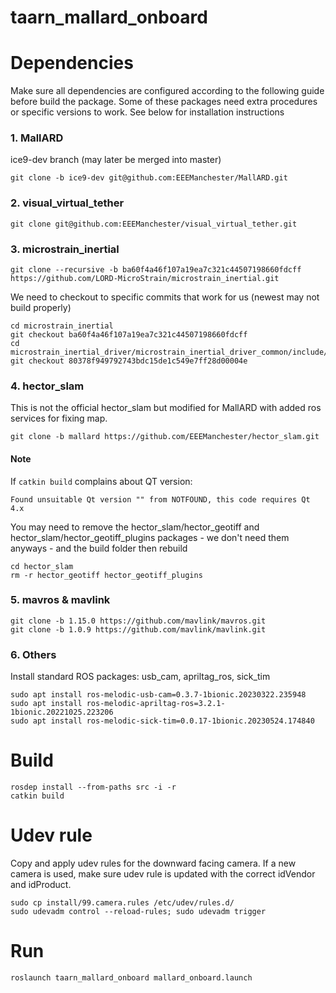 # taarn_mallard_onboard

# Dependencies

Make sure all dependencies are configured according to the following guide before build the package. Some of these packages need extra procedures or specific versions to work. See below for installation instructions

### 1. MallARD
ice9-dev branch (may later be merged into master)
```
git clone -b ice9-dev git@github.com:EEEManchester/MallARD.git
```

### 2. visual_virtual_tether
```
git clone git@github.com:EEEManchester/visual_virtual_tether.git
```

### 3. microstrain_inertial
```
git clone --recursive -b ba60f4a46f107a19ea7c321c44507198660fdcff https://github.com/LORD-MicroStrain/microstrain_inertial.git
```
We need to checkout to specific commits that work for us (newest may not build properly)
```
cd microstrain_inertial
git checkout ba60f4a46f107a19ea7c321c44507198660fdcff
cd microstrain_inertial_driver/microstrain_inertial_driver_common/include/microstrain_inertial_driver_common
git checkout 80378f949792743bdc15de1c549e7ff28d00004e
```

### 4. hector_slam
This is not the official hector_slam but modified for MallARD with added ros services for fixing map.
```
git clone -b mallard https://github.com/EEEManchester/hector_slam.git
```
#### Note
If `catkin build` complains about QT version:
```
Found unsuitable Qt version "" from NOTFOUND, this code requires Qt 4.x
```
You may need to remove the hector_slam/hector_geotiff and hector_slam/hector_geotiff_plugins packages - we don't need them anyways - and the build folder then rebuild
```
cd hector_slam
rm -r hector_geotiff hector_geotiff_plugins
```

### 5. mavros & mavlink
```
git clone -b 1.15.0 https://github.com/mavlink/mavros.git
git clone -b 1.0.9 https://github.com/mavlink/mavlink.git
```

### 6. Others
Install standard ROS packages: usb_cam, apriltag_ros, sick_tim
```
sudo apt install ros-melodic-usb-cam=0.3.7-1bionic.20230322.235948
sudo apt install ros-melodic-apriltag-ros=3.2.1-1bionic.20221025.223206
sudo apt install ros-melodic-sick-tim=0.0.17-1bionic.20230524.174840
```

# Build
```
rosdep install --from-paths src -i -r
catkin build
```

# Udev rule
Copy and apply udev rules for the downward facing camera. If a new camera is used, make sure udev rule is updated with the correct idVendor and idProduct.
```
sudo cp install/99.camera.rules /etc/udev/rules.d/
sudo udevadm control --reload-rules; sudo udevadm trigger
```

# Run
```
roslaunch taarn_mallard_onboard mallard_onboard.launch
```

